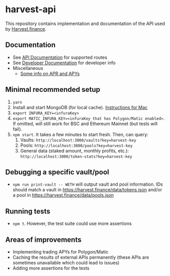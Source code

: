 # harvest-api

This repository contains implementation and documentation of the API used by [Harvest.finance](https://harvest.finance).

## Documentation

- See [API Documentation](./docs/api.md) for supported routes
- See [Developer Documentation](./docs/developer.md) for developer info
- Miscellaneous
  * [Some info on APR and APYs](./docs/apr-and-apy.md)

## Minimal recommended setup

1. `yarn`
2. Install and start MongoDB (for local cache). [Instructions for Mac](https://docs.mongodb.com/manual/tutorial/install-mongodb-on-os-x/)
3. `export INFURA_KEY=<infuraKey>`
5. `export MATIC_INFURA_KEY=<infuraKey that has Polygon/Matic enabled>`. If omitted, will still work for BSC and Ethereum Mainnet (but tests will fail).
6. `npm start`. It takes a few minutes to start fresh. Then, can query:
    1. Vaults: `http://localhost:3000/vaults?key=harvest-key`
    2. Pools: `http://localhost:3000/pools?key=harvest-key`
    3. General data (staked amount, monthly profits, etc.): `http://localhost:3000/token-stats?key=harvest-key`

## Debugging a specific vault/pool

* `npm run print-vault -- WETH` will output vault and pool information. IDs should match a vault in https://harvest.finance/data/tokens.json and/or a pool in https://harvest.finance/data/pools.json

## Running tests

* `npm t`. However, the test suite could use more assertions

## Areas of improvements

* Implementing trading APYs for Polygon/Matic
* Caching the results of external APIs permanently (these APIs are sometimes unavailable which could lead to issues)
* Adding more assertions for the tests
